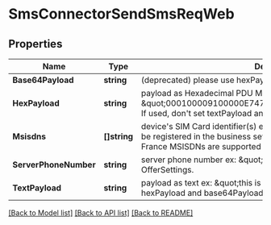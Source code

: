 # SmsConnectorSendSmsReqWeb

## Properties

Name | Type | Description | Notes
------------ | ------------- | ------------- | -------------
**Base64Payload** | **string** | (deprecated) please use hexPayload | [optional] 
**HexPayload** | **string** | payload as Hexadecimal PDU Message Entry (GSM 03.40) ex: \&quot;000100009100000E74747A0E4ACF416110BD3CA703\&quot;. If used, don&#39;t set textPayload and base64Payload. | [optional] 
**Msisdns** | **[]string** | device&#39;s SIM Card identifier(s) ex: [\&quot;33666666667\&quot;]. Must be registered in the business settings prior to send SMS only Orange France MSISDNs are supported for now | 
**ServerPhoneNumber** | **string** | server phone number ex: \&quot;20258\&quot;. Must be defined in OfferSettings. | 
**TextPayload** | **string** | payload as text ex: \&quot;this is a test\&quot;. If used, don&#39;t set hexPayload and base64Payload. | [optional] 

[[Back to Model list]](../README.md#documentation-for-models) [[Back to API list]](../README.md#documentation-for-api-endpoints) [[Back to README]](../README.md)


